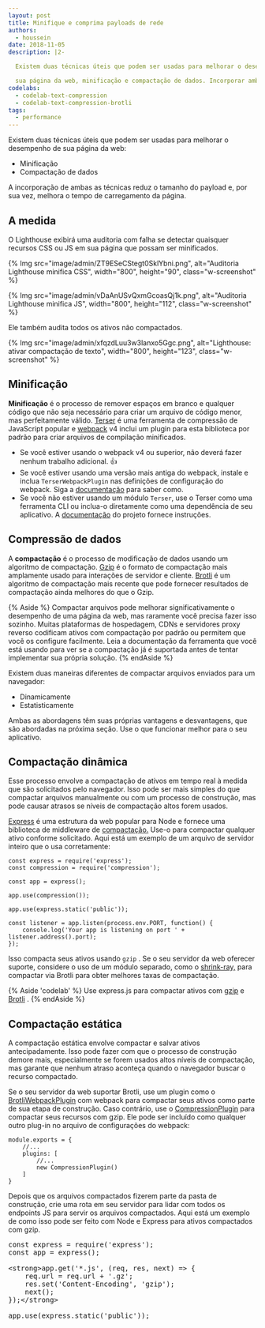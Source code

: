 ```yaml
---
layout: post
title: Minifique e comprima payloads de rede
authors:
  - houssein
date: 2018-11-05
description: |2-

  Existem duas técnicas úteis que podem ser usadas para melhorar o desempenho de

  sua página da web, minificação e compactação de dados. Incorporar ambas as técnicas reduz os tamanhos da payload e, por sua vez, melhoram os tempos de carregamento da página.
codelabs:
  - codelab-text-compression
  - codelab-text-compression-brotli
tags:
  - performance
---
```


Existem duas técnicas úteis que podem ser usadas para melhorar o desempenho de sua página da web:

- Minificação
- Compactação de dados

A incorporação de ambas as técnicas reduz o tamanho do payload e, por sua vez, melhora o tempo de carregamento da página.

## A medida

O Lighthouse exibirá uma auditoria com falha se detectar quaisquer recursos CSS ou JS em sua página que possam ser minificados.

{% Img src="image/admin/ZT9ESeCStegt0SklYbni.png", alt="Auditoria Lighthouse minifica CSS", width="800", height="90", class="w-screenshot" %}

{% Img src="image/admin/vDaAnUSvQxmGcoasQj1k.png", alt="Auditoria Lighthouse minifica JS", width="800", height="112", class="w-screenshot" %}

Ele também audita todos os ativos não compactados.

{% Img src="image/admin/xfqzdLuu3w3lanxo5Ggc.png", alt="Lighthouse: ativar compactação de texto", width="800", height="123", class="w-screenshot" %}

## Minificação

**Minificação** é o processo de remover espaços em branco e qualquer código que não seja necessário para criar um arquivo de código menor, mas perfeitamente válido. [Terser](https://github.com/terser-js/terser) é uma ferramenta de compressão de JavaScript popular e [webpack](https://webpack.js.org/) v4 inclui um plugin para esta biblioteca por padrão para criar arquivos de compilação minificados.

- Se você estiver usando o webpack v4 ou superior, não deverá fazer nenhum trabalho adicional. 👍
- Se você estiver usando uma versão mais antiga do webpack, instale e inclua `TerserWebpackPlugin` nas definições de configuração do webpack. Siga a [documentação](https://webpack.js.org/plugins/terser-webpack-plugin/) para saber como.
- Se você não estiver usando um módulo `Terser`, use o Terser como uma ferramenta CLI ou inclua-o diretamente como uma dependência de seu aplicativo. A [documentação](https://github.com/terser-js/terser) do projeto fornece instruções.

## Compressão de dados

A **compactação** é o processo de modificação de dados usando um algoritmo de compactação. [Gzip](https://www.youtube.com/watch?v=whGwm0Lky2s&feature=youtu.be&t=14m11s) é o formato de compactação mais amplamente usado para interações de servidor e cliente. [Brotli](https://opensource.googleblog.com/2015/09/introducing-brotli-new-compression.html) é um algoritmo de compactação mais recente que pode fornecer resultados de compactação ainda melhores do que o Gzip.

{% Aside %} Compactar arquivos pode melhorar significativamente o desempenho de uma página da web, mas raramente você precisa fazer isso sozinho. Muitas plataformas de hospedagem, CDNs e servidores proxy reverso codificam ativos com compactação por padrão ou permitem que você os configure facilmente. Leia a documentação da ferramenta que você está usando para ver se a compactação já é suportada antes de tentar implementar sua própria solução. {% endAside %}

Existem duas maneiras diferentes de compactar arquivos enviados para um navegador:

- Dinamicamente
- Estatisticamente

Ambas as abordagens têm suas próprias vantagens e desvantagens, que são abordadas na próxima seção. Use o que funcionar melhor para o seu aplicativo.

## Compactação dinâmica

Esse processo envolve a compactação de ativos em tempo real à medida que são solicitados pelo navegador. Isso pode ser mais simples do que compactar arquivos manualmente ou com um processo de construção, mas pode causar atrasos se níveis de compactação altos forem usados.

[Express](https://expressjs.com/) é uma estrutura da web popular para Node e fornece uma biblioteca de middleware de [compactação.](https://github.com/expressjs/compression) Use-o para compactar qualquer ativo conforme solicitado. Aqui está um exemplo de um arquivo de servidor inteiro que o usa corretamente:

```js/5
const express = require('express');
const compression = require('compression');

const app = express();

app.use(compression());

app.use(express.static('public'));

const listener = app.listen(process.env.PORT, function() {
	console.log('Your app is listening on port ' + listener.address().port);
});
```

Isso compacta seus ativos usando `gzip` . Se o seu servidor da web oferecer suporte, considere o uso de um módulo separado, como o [shrink-ray,](https://github.com/aickin/shrink-ray#readme) para compactar via Brotli para obter melhores taxas de compactação.

{% Aside 'codelab' %} Use express.js para compactar ativos com [gzip](/codelab-text-compression) e [Brotli](/codelab-text-compression-brotli) . {% endAside %}

## Compactação estática

A compactação estática envolve compactar e salvar ativos antecipadamente. Isso pode fazer com que o processo de construção demore mais, especialmente se forem usados altos níveis de compactação, mas garante que nenhum atraso aconteça quando o navegador buscar o recurso compactado.

Se o seu servidor da web suportar Brotli, use um plugin como o [BrotliWebpackPlugin](https://github.com/mynameiswhm/brotli-webpack-plugin) com webpack para compactar seus ativos como parte de sua etapa de construção. Caso contrário, use o [CompressionPlugin](https://github.com/webpack-contrib/compression-webpack-plugin) para compactar seus recursos com gzip. Ele pode ser incluído como qualquer outro plug-in no arquivo de configurações do webpack:

```js/4
module.exports = {
	//...
	plugins: [
		//...
		new CompressionPlugin()
	]
}
```

Depois que os arquivos compactados fizerem parte da pasta de construção, crie uma rota em seu servidor para lidar com todos os endpoints JS para servir os arquivos compactados. Aqui está um exemplo de como isso pode ser feito com Node e Express para ativos compactados com gzip.

<pre>const express = require('express');
const app = express();

&lt;strong&gt;app.get('*.js', (req, res, next) =&gt; {
	req.url = req.url + '.gz';
	res.set('Content-Encoding', 'gzip');
	next();
});&lt;/strong&gt;

app.use(express.static('public'));
</pre>
